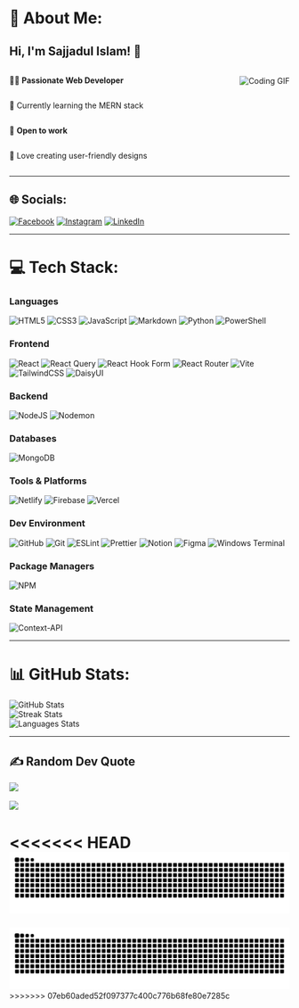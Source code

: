 # 💫 About Me:

## Hi, I'm Sajjadul Islam! 👋

<div style="display: flex; align-items: center; justify-content: space-between;">
  <div style="display: flex; flex-direction: column;">
    <p>👩‍💻 <strong>Passionate Web Developer</strong></p>
    <p>🌱 Currently learning the MERN stack</p>
    <p>💼 <strong>Open to work</strong></p>
    <p>🎨 Love creating user-friendly designs</p>
  </div>
  <img src="https://i.giphy.com/26BGIqWh2R1fi6JDa.webp" alt="Coding GIF" height="150" style="margin-left: 20px;" />
</div>

---

## 🌐 Socials:

[![Facebook](https://img.shields.io/badge/Facebook-%231877F2.svg?logo=Facebook&logoColor=white)](https://facebook.com/https://www.facebook.com/amir.sajjad874/) [![Instagram](https://img.shields.io/badge/Instagram-%23E4405F.svg?logo=Instagram&logoColor=white)](https://instagram.com/https://www.instagram.com/__kabila_0.0.0.1__/) [![LinkedIn](https://img.shields.io/badge/LinkedIn-%230077B5.svg?logo=linkedin&logoColor=white)](https://linkedin.com/in/www.linkedin.com/in/sajjadul-islam-910b35227)

---

# 💻 Tech Stack:

### Languages

![HTML5](https://img.shields.io/badge/html5-%23E34F26.svg?style=for-the-badge&logo=html5&logoColor=white)
![CSS3](https://img.shields.io/badge/css3-%231572B6.svg?style=for-the-badge&logo=css3&logoColor=white)
![JavaScript](https://img.shields.io/badge/javascript-%23323330.svg?style=for-the-badge&logo=javascript&logoColor=%23F7DF1E)
![Markdown](https://img.shields.io/badge/markdown-%23000000.svg?style=for-the-badge&logo=markdown&logoColor=white)
![Python](https://img.shields.io/badge/python-3670A0?style=for-the-badge&logo=python&logoColor=ffdd54)
![PowerShell](https://img.shields.io/badge/PowerShell-%235391FE.svg?style=for-the-badge&logo=powershell&logoColor=white)

### Frontend

![React](https://img.shields.io/badge/react-%2320232a.svg?style=for-the-badge&logo=react&logoColor=%2361DAFB)
![React Query](https://img.shields.io/badge/-React%20Query-FF4154?style=for-the-badge&logo=react%20query&logoColor=white)
![React Hook Form](https://img.shields.io/badge/React%20Hook%20Form-%23EC5990.svg?style=for-the-badge&logo=reacthookform&logoColor=white)
![React Router](https://img.shields.io/badge/React_Router-CA4245?style=for-the-badge&logo=react-router&logoColor=white)
![Vite](https://img.shields.io/badge/vite-%23646CFF.svg?style=for-the-badge&logo=vite&logoColor=white)
![TailwindCSS](https://img.shields.io/badge/tailwindcss-%2338B2AC.svg?style=for-the-badge&logo=tailwind-css&logoColor=white)
![DaisyUI](https://img.shields.io/badge/daisyui-5A0EF8?style=for-the-badge&logo=daisyui&logoColor=white)

### Backend

![NodeJS](https://img.shields.io/badge/node.js-6DA55F?style=for-the-badge&logo=node.js&logoColor=white)
![Nodemon](https://img.shields.io/badge/NODEMON-%23323330.svg?style=for-the-badge&logo=nodemon&logoColor=%BBDEAD)

### Databases

![MongoDB](https://img.shields.io/badge/MongoDB-%234ea94b.svg?style=for-the-badge&logo=mongodb&logoColor=white)

### Tools & Platforms

![Netlify](https://img.shields.io/badge/netlify-%23000000.svg?style=for-the-badge&logo=netlify&logoColor=#00C7B7)
![Firebase](https://img.shields.io/badge/firebase-%23039BE5.svg?style=for-the-badge&logo=firebase)
![Vercel](https://img.shields.io/badge/vercel-%23000000.svg?style=for-the-badge&logo=vercel&logoColor=white)

### Dev Environment

![GitHub](https://img.shields.io/badge/github-%23121011.svg?style=for-the-badge&logo=github&logoColor=white)
![Git](https://img.shields.io/badge/git-%23F05033.svg?style=for-the-badge&logo=git&logoColor=white)
![ESLint](https://img.shields.io/badge/ESLint-4B3263?style=for-the-badge&logo=eslint&logoColor=white)
![Prettier](https://img.shields.io/badge/prettier-%23F7B93E.svg?style=for-the-badge&logo=prettier&logoColor=black)
![Notion](https://img.shields.io/badge/Notion-%23000000.svg?style=for-the-badge&logo=notion&logoColor=white)
![Figma](https://img.shields.io/badge/figma-%23F24E1E.svg?style=for-the-badge&logo=figma&logoColor=white)
![Windows Terminal](https://img.shields.io/badge/Windows%20Terminal-%234D4D4D.svg?style=for-the-badge&logo=windows-terminal&logoColor=white)

### Package Managers

![NPM](https://img.shields.io/badge/NPM-%23CB3837.svg?style=for-the-badge&logo=npm&logoColor=white)

### State Management

![Context-API](https://img.shields.io/badge/Context--Api-000000?style=for-the-badge&logo=react)

---

# 📊 GitHub Stats:

<img src="https://github-readme-stats.vercel.app/api?username=sajjadislam523&locale=en&theme=dracula&hide_border=false&include_all_commits=true&count_private=true&border_radius=5" height="150" alt="GitHub Stats" /><br/>
<img src="https://streak-stats.demolab.com?user=sajjadislam523&locale=en&mode=daily&theme=dracula&hide_border=false&border_radius=5" height="150" alt="Streak Stats" /><br/>
<img src="https://github-readme-stats.vercel.app/api/top-langs?username=sajjadislam523&locale=en&hide_title=false&layout=compact&card_width=320&langs_count=5&theme=dracula&hide_border=false" height="150" alt="Languages Stats" />

---

## ✍️ Random Dev Quote

![](https://quotes-github-readme.vercel.app/api?type=horizontal&theme=radical)

[![](https://visitcount.itsvg.in/api?id=sajjadislam523&icon=0&color=0)](https://visitcount.itsvg.in)

<<<<<<< HEAD
<img src="https://raw.githubusercontent.com/sajjadislam523/sajjadislam523/output/snake.svg" alt="Snake animation" />
=======
<picture>
    <source media="(prefers-color-scheme: dark)" srcset="https://raw.githubusercontent.com/sajjadislam523/sajjadislam523/output/snake-dark.svg">
    <source media="(prefers-color-scheme: light)" srcset="https://raw.githubusercontent.com/sajjadislam523/sajjadislam523/output/snake.svg">
    <img src="https://raw.githubusercontent.com/sajjadislam523/sajjadislam523/output/snake.svg" alt="Snake animation" />
</picture>
>>>>>>> 07eb60aded52f097377c400c776b68fe80e7285c
